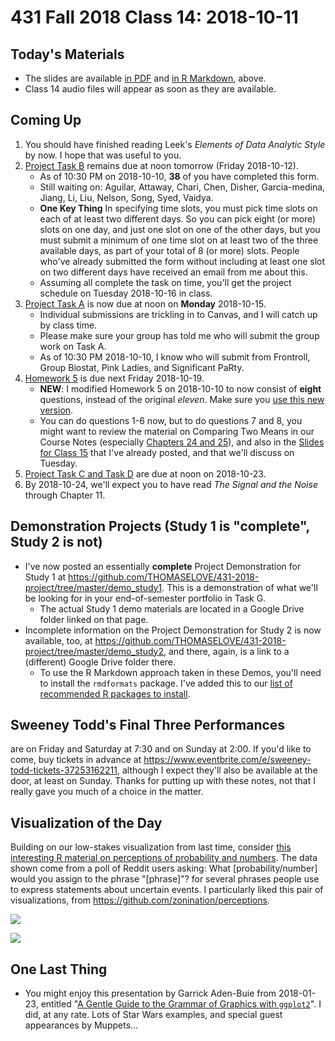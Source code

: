 # 431 Fall 2018 Class 14: 2018-10-11

## Today's Materials

- The slides are available [in PDF](https://github.com/THOMASELOVE/431-2018/blob/master/slides/class14/431_class-14-slides_2018.pdf) and [in R Markdown](https://raw.githubusercontent.com/THOMASELOVE/431-2018/master/slides/class14/431_class-14-slides_2018.Rmd), above.
- Class 14 audio files will appear as soon as they are available.

## Coming Up

1. You should have finished reading Leek's *Elements of Data Analytic Style* by now. I hope that was useful to you.
2. [Project Task B](https://thomaselove.github.io/431-2018-project/) remains due at noon tomorrow (Friday 2018-10-12).
    - As of 10:30 PM on 2018-10-10, **38** of you have completed this form. 
    - Still waiting on: Aguilar, Attaway, Chari, Chen, Disher, Garcia-medina, Jiang, Li, Liu, Nelson, Song, Syed, Vaidya.
    - **One Key Thing** In specifying time slots, you must pick time slots on each of at least two different days. So you can pick eight (or more) slots on one day, and just one slot on one of the other days, but you must submit a minimum of one time slot on at least two of the three available days, as part of your total of 8 (or more) slots. People who've already submitted the form without including at least one slot on two different days have received an email from me about this.
    - Assuming all complete the task on time, you'll get the project schedule on Tuesday 2018-10-16 in class.
3. [Project Task A](https://thomaselove.github.io/431-2018-project/) is now due at noon on **Monday** 2018-10-15.
    - Individual submissions are trickling in to Canvas, and I will catch up by class time.
    - Please make sure your group has told me who will submit the group work on Task A. 
    - As of 10:30 PM 2018-10-10, I know who will submit from Frontroll, Group Biostat, Pink Ladies, and Significant PaRty.
4. [Homework 5](https://github.com/THOMASELOVE/431-2018/tree/master/homework/Homework5) is due next Friday 2018-10-19.
    - **NEW**: I modified Homework 5 on 2018-10-10 to now consist of **eight** questions, instead of the original *eleven*. Make sure you [use this new version](https://github.com/THOMASELOVE/431-2018/blob/master/homework/Homework5/README.md).
    - You can do questions 1-6 now, but to do questions 7 and 8, you might want to review the material on Comparing Two Means in our Course Notes (especially [Chapters 24 and 25](https://thomaselove.github.io/2018-431-book/comparing-two-means-using-paired-samples.html)), and also in the [Slides for Class 15](https://github.com/THOMASELOVE/431-2018/tree/master/slides/class15) that I've already posted, and that we'll discuss on Tuesday.
5. [Project Task C and Task D](https://thomaselove.github.io/431-2018-project/) are due at noon on 2018-10-23.
6. By 2018-10-24, we'll expect you to have read *The Signal and the Noise* through Chapter 11.

## Demonstration Projects (Study 1 is "complete", Study 2 is not)

- I've now posted an essentially **complete** Project Demonstration for Study 1 at https://github.com/THOMASELOVE/431-2018-project/tree/master/demo_study1. This is a demonstration of what we'll be looking for in your end-of-semester portfolio in Task G. 
    - The actual Study 1 demo materials are located in a Google Drive folder linked on that page.
- Incomplete information on the Project Demonstration for Study 2 is now available, too, at https://github.com/THOMASELOVE/431-2018-project/tree/master/demo_study2, and there, again, is a link to a (different) Google Drive folder there.
    - To use the R Markdown approach taken in these Demos, you'll need to install the `rmdformats` package. I've added this to our [list of recommended R packages to install](https://github.com/THOMASELOVE/431-2018/blob/master/software/packages.md).

## Sweeney Todd's Final Three Performances 

are on Friday and Saturday at 7:30 and on Sunday at 2:00. If you'd like to come, buy tickets in advance at https://www.eventbrite.com/e/sweeney-todd-tickets-37253162211, although I expect they'll also be available at the door, at least on Sunday. Thanks for putting up with these notes, not that I really gave you much of a choice in the matter.

## Visualization of the Day

Building on our low-stakes visualization from last time, consider [this interesting R material on perceptions of probability and numbers](https://github.com/zonination/perceptions). The data shown come from a poll of Reddit users asking: What [probability/number] would you assign to the phrase "[phrase]"? for several phrases people use to express statements about uncertain events. I particularly liked this pair of visualizations, from https://github.com/zonination/perceptions.

![](https://github.com/THOMASELOVE/431-2018/blob/master/slides/class14/readme14_plot1.png)

![](https://github.com/THOMASELOVE/431-2018/blob/master/slides/class14/readme14_plot2.png)

## One Last Thing

- You might enjoy this presentation by Garrick Aden-Buie from 2018-01-23, entitled "[A Gentle Guide to the Grammar of Graphics with `ggplot2`](https://pkg.garrickadenbuie.com/trug-ggplot2/#1)". I did, at any rate. Lots of Star Wars examples, and special guest appearances by Muppets...


